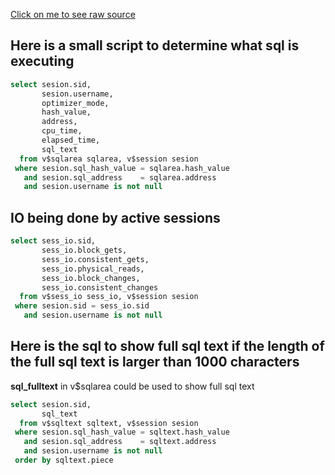 [Click on me to see raw source](https://samadhandba.wordpress.com/2011/03/15/finding-currently-running-sql/)

## Here is a small script to determine what sql is executing

```sql
select sesion.sid,
       sesion.username,
       optimizer_mode,
       hash_value,
       address,
       cpu_time,
       elapsed_time,
       sql_text
  from v$sqlarea sqlarea, v$session sesion
 where sesion.sql_hash_value = sqlarea.hash_value
   and sesion.sql_address    = sqlarea.address
   and sesion.username is not null 
```
## IO being done by active sessions

```sql
select sess_io.sid,
       sess_io.block_gets,
       sess_io.consistent_gets,
       sess_io.physical_reads,
       sess_io.block_changes,
       sess_io.consistent_changes
  from v$sess_io sess_io, v$session sesion
 where sesion.sid = sess_io.sid
   and sesion.username is not null 
```
## Here is the sql to show full sql text if the length of the full sql text is larger than 1000 characters

**sql_fulltext** in v$sqlarea could be used to show full sql text
       
```sql
select sesion.sid,
       sql_text
  from v$sqltext sqltext, v$session sesion
 where sesion.sql_hash_value = sqltext.hash_value
   and sesion.sql_address    = sqltext.address
   and sesion.username is not null
 order by sqltext.piece 
 ```
